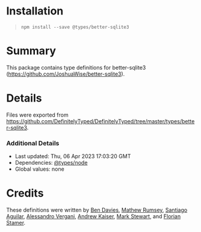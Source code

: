 # Installation
> `npm install --save @types/better-sqlite3`

# Summary
This package contains type definitions for better-sqlite3 (https://github.com/JoshuaWise/better-sqlite3).

# Details
Files were exported from https://github.com/DefinitelyTyped/DefinitelyTyped/tree/master/types/better-sqlite3.

### Additional Details
 * Last updated: Thu, 06 Apr 2023 17:03:20 GMT
 * Dependencies: [@types/node](https://npmjs.com/package/@types/node)
 * Global values: none

# Credits
These definitions were written by [Ben Davies](https://github.com/Morfent), [Mathew Rumsey](https://github.com/matrumz), [Santiago Aguilar](https://github.com/sant123), [Alessandro Vergani](https://github.com/loghorn), [Andrew Kaiser](https://github.com/andykais), [Mark Stewart](https://github.com/mrkstwrt), and [Florian Stamer](https://github.com/stamerf).
